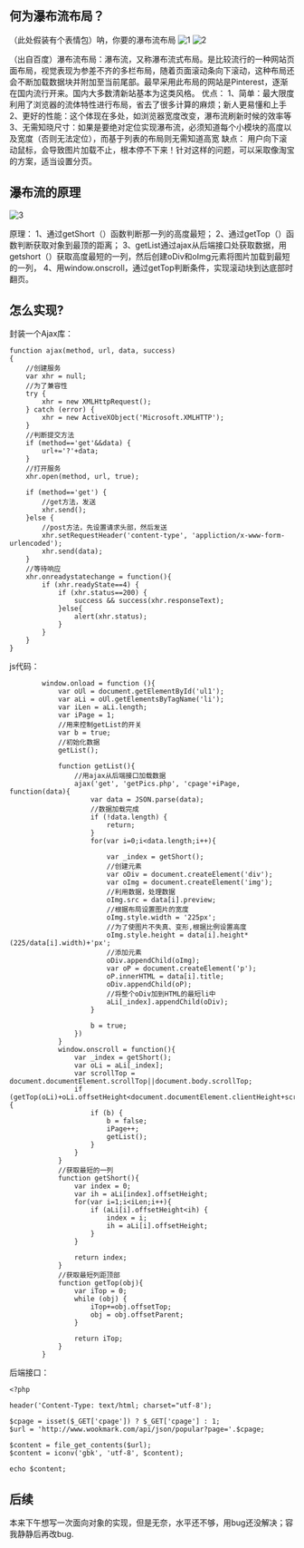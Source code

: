 ## 何为瀑布流布局？
（此处假装有个表情包）呐，你要的瀑布流布局
![1](https://user-images.githubusercontent.com/29729724/36061678-a4f8a356-0e98-11e8-9f40-0f60af7d17a8.PNG)
![2](https://user-images.githubusercontent.com/29729724/36061679-a52ccf3c-0e98-11e8-907a-898dbb1fe225.PNG)

（出自百度）瀑布流布局：瀑布流，又称瀑布流式布局。是比较流行的一种网站页面布局，视觉表现为参差不齐的多栏布局，随着页面滚动条向下滚动，这种布局还会不断加载数据块并附加至当前尾部。最早采用此布局的网站是Pinterest，逐渐在国内流行开来。国内大多数清新站基本为这类风格。
优点：
1、简单：最大限度利用了浏览器的流体特性进行布局，省去了很多计算的麻烦；新人更易懂和上手
2、更好的性能：这个体现在多处，如浏览器宽度改变，瀑布流刷新时候的效率等
3、无需知晓尺寸：如果是要绝对定位实现瀑布流，必须知道每个小模块的高度以及宽度（否则无法定位），而基于列表的布局则无需知道高宽
缺点：
用户向下滚动鼠标，会导致图片加载不止，根本停不下来！针对这样的问题，可以采取像淘宝的方案，适当设置分页。

## 瀑布流的原理

![3](https://user-images.githubusercontent.com/29729724/36068182-1d51b448-0f0a-11e8-846b-3adff6af924a.png)

原理： 
1、通过getShort（）函数判断那一列的高度最短；
2、通过getTop（）函数判断获取对象到最顶的距离；
3、getList通过ajax从后端接口处获取数据，用getshort（）获取高度最短的一列，然后创建oDiv和oImg元素将图片加载到最短的一列，
4、用window.onscroll，通过getTop判断条件，实现滚动块到达底部时翻页。

## 怎么实现?
封装一个Ajax库：
```
function ajax(method, url, data, success)
{
    //创建服务
    var xhr = null;
    //为了兼容性
    try {
        xhr = new XMLHttpRequest();
    } catch (error) {
        xhr = new ActiveXObject('Microsoft.XMLHTTP');
    }
    //判断提交方法
    if (method=='get'&&data) {
        url+='?'+data;
    }
    //打开服务
    xhr.open(method, url, true);
    
    if (method=='get') {
        //get方法，发送
        xhr.send();
    }else {
        //post方法，先设置请求头部，然后发送
        xhr.setRequestHeader('content-type', 'appliction/x-www-form-urlencoded');
        xhr.send(data);
    }
    //等待响应
    xhr.onreadystatechange = function(){
        if (xhr.readyState==4) {
            if (xhr.status==200) {
                success && success(xhr.responseText);
            }else{
                alert(xhr.status);
            }
        }
    }
}
```
js代码：
```
        window.onload = function (){
            var oUl = document.getElementById('ul1');
            var aLi = oUl.getElementsByTagName('li');
            var iLen = aLi.length;
            var iPage = 1;
            //用来控制getList的开关
            var b = true;
            //初始化数据
            getList();

            function getList(){
                //用ajax从后端接口加载数据
                ajax('get', 'getPics.php', 'cpage'+iPage, function(data){
                    var data = JSON.parse(data);
                    //数据加载完成
                    if (!data.length) {
                        return;
                    }
                    for(var i=0;i<data.length;i++){

                        var _index = getShort();
                        //创建元素
                        var oDiv = document.createElement('div');
                        var oImg = document.createElement('img');
                        //利用数据，处理数据
                        oImg.src = data[i].preview;
                        //根据布局设置图片的宽度
                        oImg.style.width = '225px';
                        //为了使图片不失真、变形,根据比例设置高度
                        oImg.style.height = data[i].height*(225/data[i].width)+'px';
                        //添加元素
                        oDiv.appendChild(oImg);
                        var oP = document.createElement('p');
                        oP.innerHTML = data[i].title;
                        oDiv.appendChild(oP);
                        //将整个oDiv加到HTML的最短li中
                        aLi[_index].appendChild(oDiv);
                    }

                    b = true;
                })
            }
            window.onscroll = function(){
                var _index = getShort();
                var oLi = aLi[_index];
                var scrollTop = document.documentElement.scrollTop||document.body.scrollTop;
                if (getTop(oLi)+oLi.offsetHeight<document.documentElement.clientHeight+scrollTop) {
                    if (b) {
                        b = false;
                        iPage++;
                        getList();
                    }
                }
            }
            //获取最短的一列
            function getShort(){
                var index = 0;
                var ih = aLi[index].offsetHeight;
                for(var i=1;i<iLen;i++){
                    if (aLi[i].offsetHeight<ih) {
                        index = i;
                        ih = aLi[i].offsetHeight;
                    }
                }

                return index;
            }
            //获取最短列距顶部
            function getTop(obj){
                var iTop = 0;
                while (obj) {
                    iTop+=obj.offsetTop;
                    obj = obj.offsetParent;
                }

                return iTop;
            }
        }
```
后端接口：
```
<?php

header('Content-Type: text/html; charset="utf-8');

$cpage = isset($_GET['cpage']) ? $_GET['cpage'] : 1;
$url = 'http://www.wookmark.com/api/json/popular?page='.$cpage;

$content = file_get_contents($url);
$content = iconv('gbk', 'utf-8', $content);

echo $content;
```
## 后续
本来下午想写一次面向对象的实现，但是无奈，水平还不够，用bug还没解决；容我静静后再改bug.